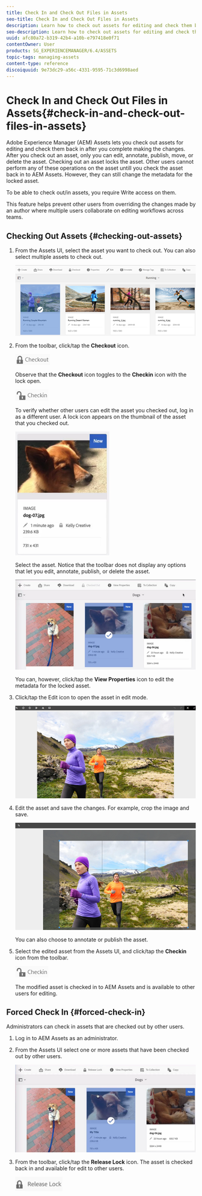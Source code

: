 ```yaml
---
title: Check In and Check Out Files in Assets
seo-title: Check In and Check Out Files in Assets
description: Learn how to check out assets for editing and check them back in after the changes are complete.
seo-description: Learn how to check out assets for editing and check them back in after the changes are complete.
uuid: afc80a72-b319-42b4-a10b-e797418e0f71
contentOwner: User
products: SG_EXPERIENCEMANAGER/6.4/ASSETS
topic-tags: managing-assets
content-type: reference
discoiquuid: 9e73dc29-a56c-4331-9595-71c3d6998aed
---
```


# Check In and Check Out Files in Assets{#check-in-and-check-out-files-in-assets}

Adobe Experience Manager (AEM) Assets lets you check out assets for editing and check them back in after you complete making the changes. After you check out an asset, only you can edit, annotate, publish, move, or delete the asset. Checking out an asset locks the asset. Other users cannot perform any of these operations on the asset untill you check the asset back in to AEM Assets. However, they can still change the metadata for the locked asset.

To be able to check out/in assets, you require Write access on them.

This feature helps prevent other users from overriding the changes made by an author where multiple users collaborate on editing workflows across teams.

## Checking Out Assets {#checking-out-assets}

1. From the Assets UI, select the asset you want to check out. You can also select multiple assets to check out.

   ![](assets/chlimage_1-468.png)

1. From the toolbar, click/tap the **Checkout** icon.

   ![](assets/chlimage_1-469.png)

   Observe that the **Checkout** icon toggles to the **Checkin** icon with the lock open.

   ![](assets/chlimage_1-470.png)

   To verify whether other users can edit the asset you checked out, log in as a different user. A lock icon appears on the thumbnail of the asset that you checked out.

   ![](assets/chlimage_1-471.png)

   Select the asset. Notice that the toolbar does not display any options that let you edit, annotate, publish, or delete the asset.

   ![](assets/chlimage_1-472.png)

   You can, however, click/tap the **View Properties** icon to edit the metadata for the locked asset.

1. Click/tap the Edit icon to open the asset in edit mode.

   ![](assets/chlimage_1-473.png)

1. Edit the asset and save the changes. For example, crop the image and save. 

   ![](assets/chlimage_1-474.png)

   You can also choose to annotate or publish the asset.

1. Select the edited asset from the Assets UI, and click/tap the **Checkin** icon from the toolbar.

   ![](assets/chlimage_1-475.png)

   The modified asset is checked in to AEM Assets and is available to other users for editing.

## Forced Check In {#forced-check-in}

Administrators can check in assets that are checked out by other users.

1. Log in to AEM Assets as an administrator.
1. From the Assets UI select one or more assets that have been checked out by other users.

   ![](assets/chlimage_1-476.png)

1. From the toolbar, click/tap the **Release Lock** icon. The asset is checked back in and available for edit to other users.

   ![](assets/chlimage_1-477.png)

